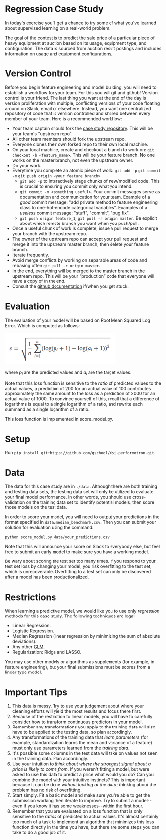 Regression Case Study
======================

In today's exercise you'll get a chance to try some of what you've learned
about supervised learning on a real-world problem.

The goal of the contest is to predict the sale price of a particular piece of
heavy equipment at auction based on its usage, equipment type, and
configuration.  The data is sourced from auction result postings and includes
information on usage and equipment configurations.


Version Control
=====================
Before you begin feature engineering and model building, you will need to establish
a workflow for your team. For this you will git and github! Version control is your friend.
The last thing you want at the end of the day is version proliferation with
multiple, conflicting versions of your code floating around on Slack, email or elsewhere.
Instead, you want one centralized repository of code that is version controlled
and shared between every member of your team. Here is a recommended workflow:

* Your team captain should fork the [case study repository](https://github.com/GalvanizeDataScience/regression-case-study). This will be your team's "upstream repo".
* All other team members should fork the upstream repo.
* Everyone clones their own forked repo to their own local machine.
* On your local machine, create and checkout a branch to work on: `git checkout -b <feature_name>`. This will be your feature branch. No one works on the master branch, not even the upstream owner.
* Do your work.
* Everytime you complete an atomic piece of work: `git add -p` `git commit -m` `git push origin <your feature branch>`
  * `git add -p` to interactively stage chunks of new/modified code. This is crucial to ensuring you commit only what you intend.
  * `git commit -m <something useful>`. Your commit messages serve as documentation and communication for your team.
  Example of a _good_ commit message: "add private method to feature engineering class to one-hot-encode categorical variables".
  Examples of a _useless_ commit message: "stuff", "commit", "bug fix".
  * `git push origin feature_1`, `git pull -r origin master`. Be explicit about which remote branch you want when you push/pull.
* Once a useful chunk of work is complete, issue a pull request to merge your branch with the upstream repo.
* The owner of the upstream repo can accept your pull request and merge it into the upstream master branch, then delete your feature branch.
* Iterate frequently.
* Avoid merge conflicts by working on separable areas of code and rebasing often `git pull -r origin master`.
* In the end, everything will be merged to the master branch in the upstream repo.  This will be your “production” code that everyone will have a copy of in the end.
* Consult the [github documentation](https://guides.github.com/introduction/flow/) if/when you get stuck.

Evaluation
======================
The evaluation of your model will be based on Root Mean Squared Log Error.
Which is computed as follows:

![Root Mean Squared Logarithmic Error](images/rmsle.png)

where *p<sub>i</sub>* are the predicted values and *a<sub>i</sub>* are the
target values.

Note that this loss function is sensitive to the *ratio* of predicted values to
the actual values, a prediction of 200 for an actual value of 100 contributes
approximately the same amount to the loss as a prediction of 2000 for an actual
value of 1000.  To convince yourself of this, recall that a difference of
logarithms is equal to a single logarithm of a ratio, and rewrite each summand
as a single logarithm of a ratio.

This loss function is implemented in score_model.py.

Setup
======================
Run `pip install git+https://github.com/gschool/dsi-performotron.git`.

Data
======================
The data for this case study are in `./data`. Although there are both training
and testing data sets, the testing data set will only be utilized to evaluate
your final model performance.  In other words, you should use cross-validation
on the training data set to identify potential models, then score those models
on the test data.

In order to score your model, you will need to output your predictions in the
format specified in `data/median_benchmark.csv`. Then you can submit your
solution for evaluation using the command:

    python score_model.py data/your_predictions.csv

Note that this will announce your score on Slack to everybody else, but feel
free to submit an early model to make sure you have a working model.

Be wary about scoring the test set too many times.  If you respond to your test
set loss by changing your model, you risk overfitting to the test set, which is
unrecoverable.  Overfitting to a test set can only be discovered after a model
has been productionalized.

Restrictions
============
When learning a predictive model, we would like you to use only *regression*
methods for this case study.  The following techniques are legal

  - Linear Regression.
  - Logistic Regression.
  - Median Regression (linear regression by minimizing the sum of absolute deviations).
  - Any other [GLM](http://statsmodels.sourceforge.net/devel/glm.html).
  - Regularization: Ridge and LASSO.

You may use other models or algorithms as supplements (for example, in feature
engineering), but your final submissions must be scores from a linear type
model.

Important Tips
=========================

1. This data is messy. Try to use your judgement about where your
cleaning efforts will yield the most results and focus there first.
2. Because of the restriction to linear models, you will have to carefully
consider how to transform continuous predictors in your model.
3. Remember any transformations you apply to the training data will also have
to be applied to the testing data, so plan accordingly.
4. Any transformations of the training data that *learn parameters* (for
example, standardization learns the mean and variance of a feature) must only
use parameters learned from the *training data*.
5. It's possible some columns in the test data will take on values not seen in
the training data. Plan accordingly.
6. Use your intuition to *think about where the strongest signal about a price
is likely to come from*. If you weren't fitting a model, but were asked to use
this data to predict a price what would you do? Can you combine the model with
your intuitive instincts?  This is important because it can be done *without
looking at the data*; thinking about the problem has no risk of overfitting.
7. Start simply. Fit a basic model and make sure you're able to get the
submission working then iterate to improve. Try to submit a model--even if you
know it has some weaknesses--within the first hour.
8. Remember that you are evaluated on a loss function that is only sensitive to
the *ratios* of predicted to actual values.  It's almost certainly too much of
a task to implement an algorithm that minimizes this loss function directly in
the time you have, but there are some steps you can take to do a good job of
it.
